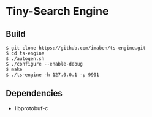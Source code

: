 # Tiny-Search Engine

## Build

```
$ git clone https://github.com/imaben/ts-engine.git
$ cd ts-engine
$ ./autogen.sh
$ ./configure --enable-debug
$ make
$ ./ts-engine -h 127.0.0.1 -p 9901
```

 ## Dependencies
 
 - libprotobuf-c


